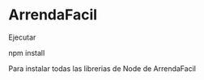 # ArrendaFacil


Ejecutar 

npm install


Para instalar todas las librerias de Node de ArrendaFacil
